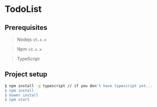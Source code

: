 # TodoList

## Prerequisites
> Nodejs `v5.x.x`

> Npm `v3.x.x`

> TypeScript

## Project setup

```bash
$ npm install -g typescript // if you don't have typescript yet...
$ npm install
$ bower install
$ npm start
```
